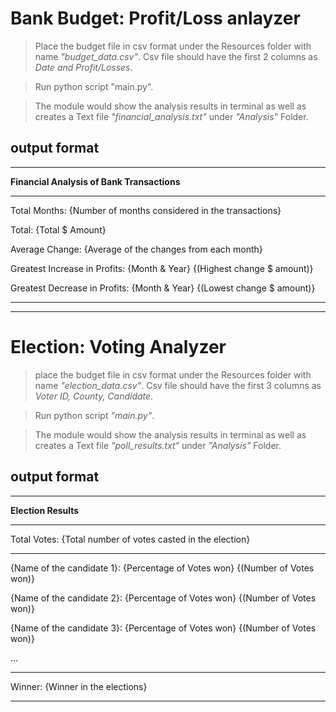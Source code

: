 
# Bank Budget: Profit/Loss anlayzer
> Place the budget file in csv format under the Resources folder with name _"budget_data.csv"_. Csv file should have the first 2 columns as _Date and Profit/Losses_.

> Run python script "main.py".

> The module would show the analysis results in terminal as well as creates a Text file _"financial_analysis.txt"_ under _"Analysis"_ Folder.

## output format
--------------------------------------------------
**Financial Analysis of Bank Transactions**

--------------------------------------------------
Total Months: {Number of months considered in the transactions}

Total: {Total $ Amount}

Average Change: {Average of the changes from each month}

Greatest Increase in Profits: {Month & Year} {(Highest change $ amount)}

Greatest Decrease in Profits: {Month & Year} {(Lowest change $ amount)}

--------------------------------------------------
--------------------------------------------------

# Election: Voting Analyzer
> place the budget file in csv format under the Resources folder with name _"election_data.csv"_. Csv file should have the first 3 columns as _Voter ID, County, Candidate_.

> Run python script _"main.py"_.

> The module would show the analysis results in terminal as well as creates a Text file _"poll_results.txt"_ under _"Analysis"_ Folder.

## output format
--------------------------------------------------
**Election Results**

--------------------------------------------------

Total Votes: {Total number of votes casted in the election}

--------------------------------------------------
{Name of the candidate 1}: {Percentage of Votes won} {(Number of Votes won)}

{Name of the candidate 2}: {Percentage of Votes won} {(Number of Votes won)}

{Name of the candidate 3}: {Percentage of Votes won} {(Number of Votes won)}

...

--------------------------------------------------
Winner: {Winner in the elections}

--------------------------------------------------